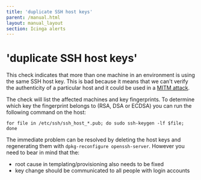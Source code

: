 ```yaml
---
title: 'duplicate SSH host keys'
parent: /manual.html
layout: manual_layout
section: Icinga alerts
---
```


# 'duplicate SSH host keys'

This check indicates that more than one machine in an environment is
using the same SSH host key. This is bad because it means that we can't
verify the authenticity of a particular host and it could be used in a
[MITM attack](http://en.wikipedia.org/wiki/Man-in-the-middle_attack).

The check will list the affected machines and key fingerprints. To
determine which key the fingerprint belongs to (RSA, DSA or ECDSA) you
can run the following command on the host:

    for file in /etc/ssh/ssh_host_*.pub; do sudo ssh-keygen -lf $file; done

The immediate problem can be resolved by deleting the host keys and
regenerating them with `dpkg-reconfigure openssh-server`. However you
need to bear in mind that the:

-   root cause in templating/provisioning also needs to be fixed
-   key change should be communicated to all people with login accounts

